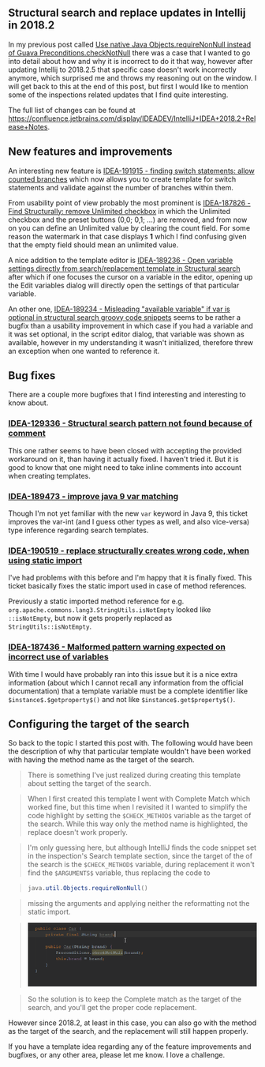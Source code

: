## Structural search and replace updates in Intellij in 2018.2

In my previous post called [Use native Java Objects.requireNonNull instead of Guava Preconditions.checkNotNull](ijnspector.wordpress.com/2018/11/12/use-native-java-objects-requirenonnull-instead-of-guava-preconditions-checknotnull/)
there was a case that I wanted to go into detail about how and why it is incorrect to do it that way, however after updating Intellij to 2018.2.5 that specific case doesn't work incorrectly anymore, which surprised me and throws my reasoning out on the window.
I will get back to this at the end of this post, but first I would like to mention some of the inspections related updates that I find quite interesting.

The full list of changes can be found at https://confluence.jetbrains.com/display/IDEADEV/IntelliJ+IDEA+2018.2+Release+Notes.

## New features and improvements
An interesting new feature is [IDEA-191915 - finding switch statements: allow counted branches](https://youtrack.jetbrains.com/issue/IDEA-191915) which now allows you
to create template for switch statements and validate against the number of branches within them.

From usability point of view probably the most prominent is [IDEA-187826 - Find Structurally: remove Unlimited checkbox](https://youtrack.jetbrains.com/issue/IDEA-187826) in which the
Unlimited checkbox and the preset buttons (0,0; 0,1; ...) are removed, and from now on you can define an Unlimited value by clearing the count field. For some reason the watermark in that case
displays **1** which I find confusing given that the empty field should mean an unlimited value.

A nice addition to the template editor is [IDEA-189236 - Open variable settings directly from search/replacement template in Structural search](https://youtrack.jetbrains.com/issue/IDEA-189236)
after which if one focuses the cursor on a variable in the editor, opening up the Edit variables dialog will directly open the settings of that particular variable.

An other one, [IDEA-189234 - Misleading "available variable" if var is optional in structural search groovy code snippets](https://youtrack.jetbrains.com/issue/IDEA-189234) seems to be rather a bugfix than a usability improvement
in which case if you had a variable and it was set optional, in the script editor dialog, that variable was shown as available, however in my understanding it wasn't initialized, therefore threw an exception
when one wanted to reference it.

## Bug fixes
There are a couple more bugfixes that I find interesting and interesting to know about.

### [IDEA-129336 - Structural search pattern not found because of comment](https://youtrack.jetbrains.com/issue/IDEA-129336)
This one rather seems to have been closed with accepting the provided workaround on it, than having it actually fixed. I haven't tried it.
But it is good to know that one might need to take inline comments into account when creating templates.

### [IDEA-189473 - improve java 9 var matching](https://youtrack.jetbrains.com/issue/IDEA-189473)
Though I'm not yet familiar with the new `var` keyword in Java 9, this ticket improves the var-int (and I guess other types as well, and also vice-versa) type inference
regarding search templates.

### [IDEA-190519 - replace structurally creates wrong code, when using static import](https://youtrack.jetbrains.com/issue/IDEA-190519)
I've had problems with this before and I'm happy that it is finally fixed. This ticket basically fixes the static import used in case of method references.

Previously a static imported method reference for e.g. `org.apache.commons.lang3.StringUtils.isNotEmpty` looked like `::isNotEmpty`, but now it gets properly replaced as `StringUtils::isNotEmpty`.

### [IDEA-187436 - Malformed pattern warning expected on incorrect use of variables](https://youtrack.jetbrains.com/issue/IDEA-187436)
With time I would have probably ran into this issue but it is a nice extra information (about which I cannot recall any information from the official documentation) that a template variable
must be a complete identifier like `$instance$.$getproperty$()` and not like `$instance$.get$property$()`.

## Configuring the target of the search
So back to the topic I started this post with. The following would have been the description of why that particular template wouldn't have been worked with having the method name as the target of the search.

> There is something I've just realized during creating this template about setting the target of the search.

> When I first created this template I went with Complete Match which worked fine, but this time when I revisited it I wanted to simplify the code highlight by setting the `$CHECK_METHOD$` variable as the target of the search.
> While this way only the method name is highlighted, the replace doesn't work properly.

> I'm only guessing here, but although IntelliJ finds the code snippet set in the inspection's Search template section, since the target of the of the search is the `$CHECK_METHOD$` variable, during replacement it won't find the `$ARGUMENTS$`
> variable, thus replacing the code to

> ```java
> java.util.Objects.requireNonNull()
> ```

> missing the arguments and applying neither the reformatting not the static import.

> ![quickfixincorrect](images/Use-native-Java-Objects-requireNonNull-instead-of-Guava-Preconditions-checkNotNull_QuickFixIncorrect.gif)

> So the solution is to keep the Complete match as the target of the search, and you'll get the proper code replacement.

However since 2018.2, at least in this case, you can also go with the method as the target of the search, and the replacement will still happen properly.


If you have a template idea regarding any of the feature improvements and bugfixes, or any other area, please let me know. I love a challenge.
